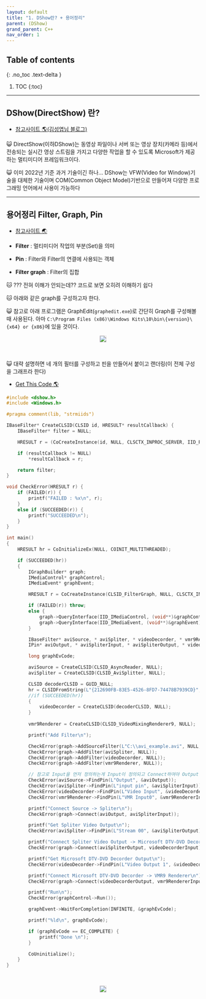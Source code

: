 ```yaml
---
layout: default
title: "1. DShow란? + 용어정리"
parent: (DShow)
grand_parent: C++
nav_order: 1
---
```


## Table of contents
{: .no_toc .text-delta }

1. TOC
{:toc}

---

## DShow(DirectShow) 란?

* [참고사이트 🌎(김성엽님 블로그)](https://m.blog.naver.com/tipsware/221530946391)

😺 DirectShow(이하DShow)는 동영상 파일이나 서버 또는 영상 장치(카메라 등)에서 전송되는 실시간 영상 스트림을 가지고 다양한 작업을 할 수 있도록 Microsoft가 제공하는 멀티미디어 프레임워크이다.

😺 이미 2022년 기준 과거 기술이긴 하나... DShow는 VFW(Video for Window)기술을 대체한 기술이며 COM(Common Object Model)기반으로 만들어져 다양한 프로그래밍 언어에서 사용이 가능하다

---

## 용어정리 Filter, Graph, Pin

* [참고사이트 🌏](https://blog.naver.com/netrance/110049276005)

* **Filter** : 멀티미디어 작업의 부분(Set)을 의미
* **Pin** : Filter와 Filter의 연결에 사용되는 객체
* **Filter graph** : Filter의 집합

🐱 ??? 전혀 이해가 안되는데?? 코드로 보면 오히려 이해하기 쉽다

🐱 아래와 같은 graph를 구성하고자 한다. 

😺 참고로 아래 프로그램은 GraphEdit(`graphedit.exe`)로 간단히 Graph를 구성해볼때 사용된다. 아마 `C:\Program Files (x86)\Windows Kits\10\bin\{version}\{x64} or {x86}`에 있을 것이다.

<p align="center">
  <img src="https://taehyungs-programming-blog.github.io/blog/assets/images/cpp/dshow/dshow-1-1.png" style="border-radius:5%;border:1px solid #e6e1e8"/>
</p>

<br>

😺 대략 설명하면 네 개의 필터를 구성하고 핀을 만들어서 붙이고 랜더링(이 전체 구성을 그래프라 한다)

* [Get This Code 🌎](https://github.com/EasyCoding-7/dshow-basic/tree/main/dshow-basic-1)

```cpp
#include <dshow.h>
#include <Windows.h>

#pragma comment(lib, "strmiids")

IBaseFilter* CreateCLSID(CLSID id, HRESULT* resultCallback) {
    IBaseFilter* filter = NULL;

    HRESULT r = (CoCreateInstance(id, NULL, CLSCTX_INPROC_SERVER, IID_PPV_ARGS(&filter)));

    if (resultCallback != NULL)
        *resultCallback = r;

    return filter;
}

void CheckError(HRESULT r) {
    if (FAILED(r)) {
        printf("FAILED : %x\n", r);
    }
    else if (SUCCEEDED(r)) {
        printf("SUCCEEDED\n");
    }
}

int main()
{
    HRESULT hr = CoInitializeEx(NULL, COINIT_MULTITHREADED);

    if (SUCCEEDED(hr))
    {
        IGraphBuilder* graph;
        IMediaControl* graphControl;
        IMediaEvent* graphEvent;

        HRESULT r = CoCreateInstance(CLSID_FilterGraph, NULL, CLSCTX_INPROC_SERVER, IID_IGraphBuilder, (void**)&graph);

        if (FAILED(r)) throw;
        else {
            graph->QueryInterface(IID_IMediaControl, (void**)&graphControl);
            graph->QueryInterface(IID_IMediaEvent, (void**)&graphEvent);
        }

        IBaseFilter* aviSource, * aviSpliter, * videoDecorder, * vmr9Renderer;
        IPin* aviOutput, * aviSpliterInput, * aviSpliterOutput, * videoDecorderInput, * videoDecorderOutput, * vmr9RendererInput;

        long graphEvCode;

        aviSource = CreateCLSID(CLSID_AsyncReader, NULL);
        aviSpliter = CreateCLSID(CLSID_AviSplitter, NULL);

        CLSID decoderCLSID = GUID_NULL;
        hr = CLSIDFromString(L"{212690FB-83E5-4526-8FD7-74478B7939CD}", &decoderCLSID);
        //if (SUCCEEDED(hr))
        {
            videoDecorder = CreateCLSID(decoderCLSID, NULL);
        }
        
        vmr9Renderer = CreateCLSID(CLSID_VideoMixingRenderer9, NULL);

        printf("Add Filter\n");

        CheckError(graph->AddSourceFilter(L"C:\\avi_example.avi", NULL, &aviSource));
        CheckError(graph->AddFilter(aviSpliter, NULL));
        CheckError(graph->AddFilter(videoDecorder, NULL));
        CheckError(graph->AddFilter(vmr9Renderer, NULL));

        // 참고로 Input을 먼저 정의하는게 Input이 정의되고 Connect하여야 Output Pin이 생성되기 때문이다.
        CheckError(aviSource->FindPin(L"Output", &aviOutput));
        CheckError(aviSpliter->FindPin(L"input pin", &aviSpliterInput));
        CheckError(videoDecorder->FindPin(L"Video Input", &videoDecorderInput));
        CheckError(vmr9Renderer->FindPin(L"VMR Input0", &vmr9RendererInput));

        printf("Connect Source -> Spliter\n");
        CheckError(graph->Connect(aviOutput, aviSpliterInput));

        printf("Get Spliter Video Output\n");
        CheckError(aviSpliter->FindPin(L"Stream 00", &aviSpliterOutput));

        printf("Connect Spliter Video Output -> Microsoft DTV-DVD Decorder\n");
        CheckError(graph->Connect(aviSpliterOutput, videoDecorderInput));

        printf("Get Microsoft DTV-DVD Decorder Output\n");
        CheckError(videoDecorder->FindPin(L"Video Output 1", &videoDecorderOutput));

        printf("Connect Microsoft DTV-DVD Decorder -> VMR9 Renderer\n");
        CheckError(graph->Connect(videoDecorderOutput, vmr9RendererInput));

        printf("Run\n");
        CheckError(graphControl->Run());

        graphEvent->WaitForCompletion(INFINITE, &graphEvCode);

        printf("%ld\n", graphEvCode);

        if (graphEvCode == EC_COMPLETE) {
            printf("Done \n");
        }

        CoUninitialize();
    }
}
```

<br>

<p align="center">
  <img src="https://taehyungs-programming-blog.github.io/blog/assets/images/cpp/dshow/dshow-1-2.png" style="border-radius:5%;border:1px solid #e6e1e8"/>
</p>

<br>